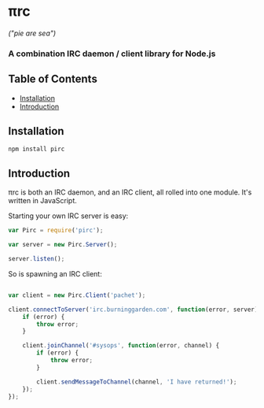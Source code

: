 # πrc
*("pie are sea")*

### A combination IRC daemon / client library for Node.js

## Table of Contents

- [Installation](#installation)
- [Introduction](#introduction)

## Installation

`npm install pirc`

## Introduction

πrc is both an IRC daemon, and an IRC client, all rolled into one module.
It's written in JavaScript.

Starting your own IRC server is easy:

`````js
var Pirc = require('pirc');

var server = new Pirc.Server();

server.listen();

`````

So is spawning an IRC client:

`````js

var client = new Pirc.Client('pachet');

client.connectToServer('irc.burninggarden.com', function(error, server) {
	if (error) {
		throw error;
	}

	client.joinChannel('#sysops', function(error, channel) {
		if (error) {
			throw error;
		}

		client.sendMessageToChannel(channel, 'I have returned!');
	});
});

`````
